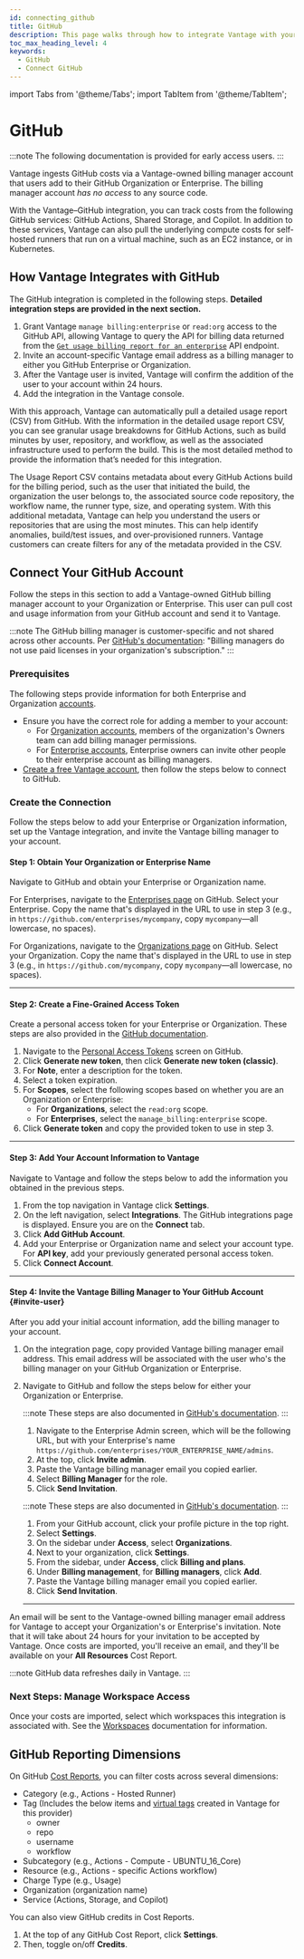 ```yaml
---
id: connecting_github
title: GitHub
description: This page walks through how to integrate Vantage with your GitHub account.
toc_max_heading_level: 4
keywords:
  - GitHub
  - Connect GitHub
---
```


import Tabs from '@theme/Tabs';
import TabItem from '@theme/TabItem';

# GitHub

:::note
The following documentation is provided for early access users.
:::

Vantage ingests GitHub costs via a Vantage-owned billing manager account that users add to their GitHub Organization or Enterprise. The billing manager account _has no access_ to any source code. 


With the Vantage–GitHub integration, you can track costs from the following GitHub services: GitHub Actions, Shared Storage, and Copilot. In addition to these services, Vantage can also pull the underlying compute costs for self-hosted runners that run on a virtual machine, such as an EC2 instance, or in Kubernetes.

## How Vantage Integrates with GitHub

The GitHub integration is completed in the following steps. **Detailed integration steps are provided in the next section.**

1. Grant Vantage `manage billing:enterprise` or `read:org` access to the GitHub API, allowing Vantage to query the API for billing data returned from the [`Get usage billing report for an enterprise`](https://docs.github.com/en/enterprise-cloud@latest/rest/enterprise-admin/billing?apiVersion=2022-11-28#get-billing-usage-report-for-an-enterprise) API endpoint.
2. Invite an account-specific Vantage email address as a billing manager to either you GitHub Enterprise or Organization. 
3. After the Vantage user is invited, Vantage will confirm the addition of the user to your account within 24 hours. 
4. Add the integration in the Vantage console. 

With this approach, Vantage can automatically pull a detailed usage report (CSV) from GitHub. With the information in the detailed usage report CSV, you can see granular usage breakdowns for GitHub Actions, such as build minutes by user, repository, and workflow, as well as the associated infrastructure used to perform the build. This is the most detailed method to provide the information that’s needed for this integration. 

The Usage Report CSV contains metadata about every GitHub Actions build for the billing period, such as the user that initiated the build, the organization the user belongs to, the associated source code repository, the workflow name, the runner type, size, and operating system. With this additional metadata, Vantage can help you understand the users or repositories that are using the most minutes. This can help identify anomalies, build/test issues, and over-provisioned runners. Vantage customers can create filters for any of the metadata provided in the CSV.

## Connect Your GitHub Account

Follow the steps in this section to add a Vantage-owned GitHub billing manager account to your Organization or Enterprise. This user can pull cost and usage information from your GitHub account and send it to Vantage.

:::note
The GitHub billing manager is customer-specific and not shared across other accounts. Per [GitHub's documentation](https://docs.github.com/en/organizations/managing-peoples-access-to-your-organization-with-roles/adding-a-billing-manager-to-your-organization): "Billing managers do not use paid licenses in your organization's subscription."
:::

### Prerequisites

The following steps provide information for both Enterprise and Organization [accounts](https://docs.github.com/en/get-started/learning-about-github/types-of-github-accounts).

- Ensure you have the correct role for adding a member to your account:
  - For [Organization accounts](https://docs.github.com/en/organizations/managing-peoples-access-to-your-organization-with-roles/adding-a-billing-manager-to-your-organization), members of the organization's Owners team can add billing manager permissions.
  - For [Enterprise accounts](https://docs.github.com/en/enterprise-cloud@latest/admin/managing-accounts-and-repositories/managing-users-in-your-enterprise/inviting-people-to-manage-your-enterprise?learn=get_started_with_your_enterprise_account&learnProduct=admin), Enterprise owners can invite other people to their enterprise account as billing managers.
- [Create a free Vantage account](https://console.vantage.sh/signup), then follow the steps below to connect to GitHub.

### Create the Connection

Follow the steps below to add your Enterprise or Organization information, set up the Vantage integration, and invite the Vantage billing manager to your account.

#### Step 1: Obtain Your Organization or Enterprise Name

Navigate to GitHub and obtain your Enterprise or Organization name.
<Tabs groupId="instructions">
<TabItem value="enterprise" label="Enterprise" default>

   <p>For Enterprises, navigate to the <a href="https://github.com/settings/enterprises">Enterprises page</a> on GitHub. Select your Enterprise. Copy the name that's displayed in the URL to use in step 3 (e.g., in <code>https://github.com/enterprises/mycompany</code>, copy <code>mycompany</code>—all lowercase, no spaces).</p>
   </TabItem>
   <TabItem value="organization" label="Organization" default>
   <p>For Organizations, navigate to the <a href="https://github.com/settings/organizations">Organizations page</a> on GitHub. Select your Organization. Copy the name that's displayed in the URL to use in step 3 (e.g., in <code>https://github.com/mycompany</code>, copy <code>mycompany</code>—all lowercase, no spaces).</p>
   </TabItem>
   </Tabs>

---

#### Step 2: Create a Fine-Grained Access Token

Create a personal access token for your Enterprise or Organization. These steps are also provided in the [GitHub documentation](https://docs.github.com/en/authentication/keeping-your-account-and-data-secure/managing-your-personal-access-tokens#creating-a-personal-access-token-classic).

1. Navigate to the [Personal Access Tokens](https://github.com/settings/tokens) screen on GitHub.
2. Click **Generate new token**, then click **Generate new token (classic)**.
3. For **Note**, enter a description for the token.
4. Select a token expiration.
5. For **Scopes**, select the following scopes based on whether you are an Organization or Enterprise:
   - For **Organizations**, select the `read:org` scope.
   - For **Enterprises**, select the `manage_billing:enterprise` scope.
6. Click **Generate token** and copy the provided token to use in step 3.

---

#### Step 3: Add Your Account Information to Vantage

Navigate to Vantage and follow the steps below to add the information you obtained in the previous steps.

1. From the top navigation in Vantage click **Settings**.
2. On the left navigation, select **Integrations**. The GitHub integrations page is displayed. Ensure you are on the **Connect** tab.
3. Click **Add GitHub Account**.
4. Add your Enterprise or Organization name and select your account type. For **API key**, add your previously generated personal access token.
5. Click **Connect Account**.

---

#### Step 4: Invite the Vantage Billing Manager to Your GitHub Account {#invite-user}

After you add your initial account information, add the billing manager to your account.

1. On the integration page, copy provided Vantage billing manager email address. This email address will be associated with the user who's the billing manager on your GitHub Organization or Enterprise.
2. Navigate to GitHub and follow the steps below for either your Organization or Enterprise.
   <Tabs groupId="instructions">
   <TabItem value="enterprise" label="Enterprise" default>

   :::note
   These steps are also documented in [GitHub's documentation](https://docs.github.com/en/enterprise-cloud@latest/admin/managing-accounts-and-repositories/managing-users-in-your-enterprise/inviting-people-to-manage-your-enterprise?learn=get_started_with_your_enterprise_account&learnProduct=admin#inviting-an-enterprise-administrator-to-your-enterprise-account).
   :::

   <ol>
   <li>Navigate to the Enterprise Admin screen, which will be the following URL, but with your Enterprise's name <code>https://github.com/enterprises/YOUR_ENTERPRISE_NAME/admins</code>.</li>
   <li>At the top, click <strong>Invite admin</strong>.</li>
   <li>Paste the Vantage billing manager email you copied earlier.</li>
   <li>Select <strong>Billing Manager</strong> for the role.</li>
   <li>Click <strong>Send Invitation</strong>.</li>
   </ol>
   </TabItem>
   <TabItem value="organization" label="Organization" default>

   :::note
   These steps are also documented in [GitHub's documentation](https://docs.github.com/en/organizations/managing-peoples-access-to-your-organization-with-roles/adding-a-billing-manager-to-your-organization).
   :::

   <ol>
   <li>From your GitHub account, click your profile picture in the top right.</li>
   <li>Select <strong>Settings</strong>.</li>
   <li>On the sidebar under <strong>Access</strong>, select <strong>Organizations</strong>.</li>
   <li>Next to your organization, click <strong>Settings</strong>.</li>
   <li>From the sidebar, under <strong>Access</strong>, click <strong>Billing and plans</strong>.</li>
   <li>Under <strong>Billing management</strong>, for <strong>Billing managers</strong>, click <strong>Add</strong>.</li>
   <li>Paste the Vantage billing manager email you copied earlier.</li>
   <li>Click <strong>Send Invitation</strong>.</li>
   </ol>
   </TabItem>
   </Tabs>

   ***


An email will be sent to the Vantage-owned billing manager email address for Vantage to accept your Organization's or Enterprise's invitation. Note that it will take about 24 hours for your invitation to be accepted by Vantage. Once costs are imported, you'll receive an email, and they'll be available on your **All Resources** Cost Report.

:::note
GitHub data refreshes daily in Vantage.
:::

### Next Steps: Manage Workspace Access

Once your costs are imported, select which workspaces this integration is associated with. See the [Workspaces](/workspaces#integration-workspace) documentation for information.

## GitHub Reporting Dimensions

On GitHub [Cost Reports](/cost_reports/), you can filter costs across several dimensions:

- Category (e.g., Actions - Hosted Runner)
- Tag (Includes the below items and [virtual tags](/virtual_tagging) created in Vantage for this provider)
  - owner
  - repo
  - username
  - workflow
- Subcategory (e.g., Actions - Compute - UBUNTU_16_Core)
- Resource (e.g., Actions - specific Actions workflow)
- Charge Type (e.g., Usage)
- Organization (organization name)
- Service (Actions, Storage, and Copilot)

You can also view GitHub credits in Cost Reports.

1. At the top of any GitHub Cost Report, click **Settings**.
2. Then, toggle on/off **Credits**.

